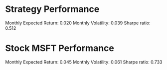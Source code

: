 # Strategy Performance
Monthly Expected Return: 0.020
Monthly Volatility: 0.039
Sharpe ratio: 0.512
# Stock MSFT Performance
Monthly Expected Return: 0.045
Monthly Volatility: 0.061
Sharpe ratio: 0.733
